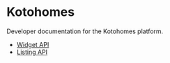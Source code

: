 # Kotohomes

Developer documentation for the Kotohomes platform.

* [Widget API](./widget_api.md)
* [Listing API](./listing_api.md)

